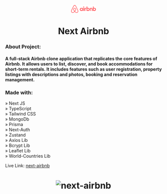 <div align="center"><img style="width:16%" src="./public/images/logo.png"/></div>

<h1 align="center"> Next Airbnb </h1>

### About Project:

#### A full-stack Airbnb clone application that replicates the core features of Airbnb. It allows users to list, discover, and book accommodations for short-term rentals. It includes features such as user registration, property listings with descriptions and photos, booking and reservation management.

### Made with:

» Next JS <br>
» TypeScript <br>
» Tailwind CSS <br>
» MongoDb <br>
» Prisma <br>
» Next-Auth <br>
» Zustand <br>
» Axios Lib <br>
» Bcrypt Lib <br>
» Leaflet Lib <br>
» World-Countries Lib <br>

Live Link: <a href="https://next-air-get-private.vercel.app/">next-airbnb</a>

<h1 align="center" >
<img src="./public/images/next-airbnb.png" alt="next-airbnb">
</h1>
